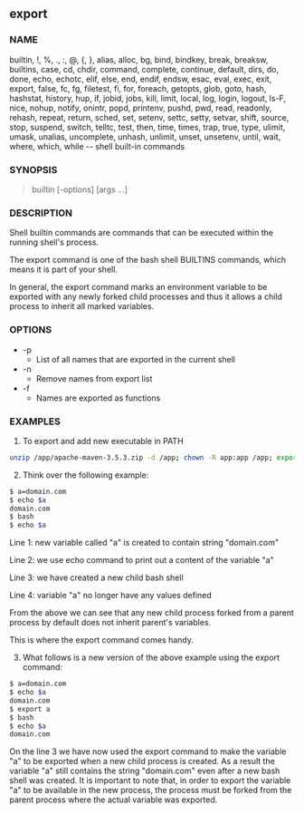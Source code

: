 ## export

### NAME

builtin, !, %, ., :, @, {, }, alias, alloc, bg, bind, bindkey, break, breaksw, builtins, case, cd, chdir, command, complete, continue, default, dirs, do, done, echo, echotc, elif, else, end, endif, endsw, esac, eval, exec, exit, export, false, fc, fg, filetest, fi, for, foreach, getopts, glob, goto, hash, hashstat, history, hup, if, jobid, jobs, kill, limit, local, log, login, logout, ls-F, nice, nohup, notify, onintr, popd, printenv, pushd, pwd, read, readonly, rehash, repeat, return, sched, set, setenv, settc, setty, setvar, shift, source, stop, suspend, switch, telltc, test, then, time, times, trap, true, type, ulimit, umask, unalias, uncomplete, unhash, unlimit, unset, unsetenv, until, wait, where, which, while -- shell built-in commands

### SYNOPSIS

> builtin [-options] [args ...]

### DESCRIPTION

Shell builtin commands are commands that can be executed within the running shell's process. 

The export command is one of the bash shell BUILTINS commands, which means it is part of your shell. 

In general, the export command marks an environment variable to be exported with any newly forked child processes and thus it allows a child process to inherit all marked variables.

### OPTIONS

* -p
    * List of all names that are exported in the current shell
* -n
    * Remove names from export list
* -f
    * Names are exported as functions

### EXAMPLES

1. To export and add new executable in PATH

```bash
unzip /app/apache-maven-3.5.3.zip -d /app; chown -R app:app /app; export PATH=$PATH:/app/apache-maven-3.5.3/bin 
```

2. Think over the following example:

```bash
$ a=domain.com
$ echo $a
domain.com
$ bash
$ echo $a
``` 

Line 1: new variable called "a" is created to contain string "domain.com"

Line 2: we use echo command to print out a content of the variable "a"

Line 3: we have created a new child bash shell

Line 4: variable "a" no longer have any values defined

From the above we can see that any new child process forked from a parent process by default does not inherit parent's variables. 

This is where the export command comes handy. 

3. What follows is a new version of the above example using the export command:

```bash
$ a=domain.com
$ echo $a
domain.com
$ export a
$ bash
$ echo $a
domain.com
```

On the line 3 we have now used the export command to make the variable "a" to be exported when a new child process is created. 
As a result the variable "a" still contains the string "domain.com" even after a new bash shell was created. 
It is important to note that, in order to export the variable "a" to be available in the new process, the process must be forked from the parent process where the actual variable was exported.